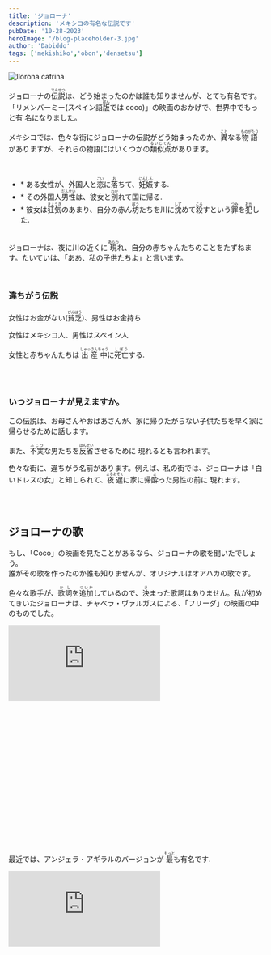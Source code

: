 ```yaml
---
title: 'ジョローナ'
description: 'メキシコの有名な伝説です'
pubDate: '10-28-2023'
heroImage: '/blog-placeholder-3.jpg'
author: 'Dabiddo'
tags: ['mekishiko','obon','densetsu']
---
```


<div class="grid m-5 place-items-center max-w-l">
<div class="m-5">

![llorona catrina]( https://media.publit.io/file/blogstuff/Catrinas-2-40.png)
</div>
</div>


<p>
ジョローナの<ruby><rb>伝説</rb><rp>(</rp><rt>でんせつ</rt><rp>)</rp></ruby>は、どう始まったのかは誰も知りませんが、とても有名です。
「リメンバーミー(スペイン語<ruby><rb>版</rb><rp>(</rp><rt>ばん</rt><rp>)</rp></ruby>では coco)」の映画のおかげで、世界中でもっと有
名になりました。
</p>

<p>
メキシコでは、色々な街にジョローナの伝説がどう始まったのか、<ruby><rb>異</rb><rp>(</rp><rt>こと</rt><rp>)</rp></ruby>なる<ruby><rb>物語</rb><rp>(</rp><rt>ものがたり</rt><rp>)</rp></ruby>がありますが、それらの物語にはいくつかの<ruby><rb>類似点</rb><rp>(</rp><rt>るいじてん</rt><rp>)</rp></ruby>があります。
</p>
<br>
<p>

<ul>
    <li> * ある女性が、外国人と<ruby><rb>恋</rb><rp>(</rp><rt>こい</rt><rp>)</rp></ruby>に<ruby><rb>落</rb><rp>(</rp><rt>お</rt><rp>)</rp></ruby>ちて、<ruby><rb>妊娠</rb><rp>(</rp><rt>にんしん</rt><rp>)</rp></ruby>する.</li>
    <li> * その外国人<ruby><rb>男性</rb><rp>(</rp><rt>だんせい</rt><rp>)</rp></ruby>は、彼女と<ruby><rb>別</rb><rp>(</rp><rt>わか</rt><rp>)</rp></ruby>れて国に帰る. </li>
    <li> * 彼女は<ruby><rb>狂気</rb><rp>(</rp><rt>きょうき</rt><rp>)</rp></ruby>のあまり、自分の赤ん<ruby><rb>坊</rb><rp>(</rp><rt>ぼう</rt><rp>)</rp></ruby>たちを川に<ruby><rb>沈</rb><rp>(</rp><rt>しず</rt><rp>)</rp></ruby>めて<ruby><rb>殺</rb><rp>(</rp><rt>ころ</rt><rp>)</rp></ruby>すという<ruby><rb>罪</rb><rp>(</rp><rt>つみ</rt><rp>)</rp></ruby>を<ruby><rb>犯</rb><rp>(</rp><rt>おか</rt><rp>)</rp></ruby>した. </li>
</ul>
<br>
ジョローナは、夜に川の近くに <ruby><rb>現</rb><rp>(</rp><rt>あらわ</rt><rp>)</rp></ruby>れ、自分の赤ちゃんたちのことをたずねます。たいていは、「ああ、私の子供たちよ」と言います。
</p>
<br>

### 違ちがう伝説
<p>
女性はお金がない(<ruby><rb>貧乏</rb><rp>(</rp><rt>びんぼう</rt><rp>)</rp></ruby>)、男性はお金持ち

女性はメキシコ人、男性はスペイン人

女性と赤ちゃんたちは <ruby><rb>出産中</rb><rp>(</rp><rt>しゅっさんちゅう</rt><rp>)</rp></ruby>に<ruby><rb>死亡</rb><rp>(</rp><rt>しぼう</rt><rp>)</rp></ruby>する.
</p>
<br>
<br>

### いつジョローナが見えますか。
<p>
この伝説は、お母さんやおばあさんが、家に帰りたがらない子供たちを早く家に帰らせるために話します。

また、<ruby><rb>不実</rb><rp>(</rp><rt>ふじつ</rt><rp>)</rp></ruby>な男たちを<ruby><rb>反省</rb><rp>(</rp><rt>はんせい</rt><rp>)</rp></ruby>させるために 現れるとも言われます。

色々な街に、違ちがう名前があります。例えば、私の街では、ジョローナは「白いドレスの女」と知しられて、<ruby><rb>夜遅</rb><rp>(</rp><rt>よるおそく</rt><rp>)</rp></ruby>に家に帰<ruby><rb>酔</rb><rp>(</rp><rt>よ</rt><rp>)</rp></ruby>った男性の前に 現れます。
</p>
<br>
<br>

## ジョローナの歌

もし、「Coco」の映画を見たことがあるなら、ジョローナの歌を聞いたでしょう。<br>
誰がその歌を作ったのか誰も知りませんが、オリジナルはオアハカの歌です。


色々な歌⼿が、<ruby><rb>歌詞</rb><rp>(</rp><rt>かし</rt><rp>)</rp></ruby>を<ruby><rb>追加</rb><rp>(</rp><rt>ついか</rt><rp>)</rp></ruby>しているので、<ruby><rb>決</rb><rp>(</rp><rt>き</rt><rp>)</rp></ruby>まった歌詞はありません。私が初めてきいたジョローナは、チャベラ・ヴァルガスによる、「フリーダ」の映画の中のものでした。

<div class="m-5 place-items-center max-w-l">
<div 
    	class="relative h-0 overflow-hidden max-w-full w-full" 
		style="padding-bottom: 56.25%"
 	>
		<iframe
       		src="https://www.youtube.com/embed/ErDP-R3-H2I?si=umUEoKdV6n6T_xXx"
            frameborder="0"
            allowfullscreen
            class="absolute top-0 left-0 w-full h-full"
        ></iframe>
	</div>
</div>

最近では、アンジェラ・アギラルのバージョンが <ruby><rb>最</rb><rp>(</rp><rt>もっと</rt><rp>)</rp></ruby>も有名です.

<div class="m-5 place-items-center max-w-l">
<div 
    	class="relative h-0 overflow-hidden max-w-full w-full" 
		style="padding-bottom: 56.25%"
 	>
		<iframe
       		src="https://www.youtube.com/embed/h5z99EYHY4I?si=TiBHLmdytPOiTehm"
            frameborder="0"
            allowfullscreen
            class="absolute top-0 left-0 w-full h-full"
        ></iframe>
	</div>
</div>

<style>
    #content {
        font-size:20px;
    }
    #content>h1 {
        font-size:40px;
        font-weight:bold;
    }
    #content>h2 {
        font-size:35px;
        font-weight:bold;
    }
    #content>h2 {
        font-size:30px;
        font-weight:bold;
    }
    #content>h3 {
        font-size:25px;
        font-weight:bold;
    }
    #content>h3 {
        font-size:20px;
        font-weight:bold;
    }
</style>